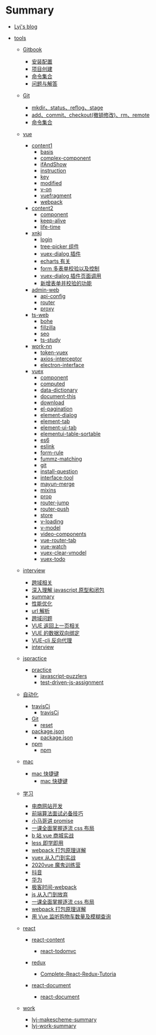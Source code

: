 # Summary

- [Lyj's blog](README.md)
  <!-- * [GitBook](chapter-1/README.md) -->
- [tools](tools/readme.md)

  - [Gitbook]()
    - [安装配置](tools/gitbook/install.md)
    - [项目创建](tools/gitbook/build.md)
    - [命令集合](tools/gitbook/command.md)
    - [问题与解答](tools/gitbook/issue.md)
  - [Git](tools/git/git.md)
    - [mkdir、status、reflog、stage](tools/git/install.md)
    - [add、commit、checkout(撤销修改)、rm、remote](tools/git/build.md)
    - [命令集合](tools/git/command.md)
  - [vue]()

    - [content1]()
      - [basis](tools/vue/content1/basis.md)
      - [complex-component](tools/vue/content1/complex-component.md)
      - [ifAndShow](tools/vue/content1/ifAndShow.md)
      - [instruction](tools/vue/content1/instruction.md)
      - [key](tools/vue/content1/key.md)
      - [modified](tools/vue/content1/modified.md)
      - [v-on](tools/vue/content1/v-on.md)
      - [vuefragment](tools/vue/content1/vuefragment.md)
      - [webpack](tools/vue/content1/webpack.md)
    - [content2]()
      - [component](tools/vue/content2/component.md)
      - [keep-alive](tools/vue/content2/keep-alive.md)
      - [life-time](tools/vue/content2/life-time.md)
    - [xnkj]()
      - [login](tools/vue/xnkj/login.md)
      - [tree-picker 组件](tools/vue/xnkj/tree-picker.md)
      - [vuex-dialog 插件](tools/vue/xnkj/dialog-vuex.md)
      - [echarts 有关](tools/vue/xnkj/echarts-tip.md)
      - [form 多表单校验以及控制](tools/vue/xnkj/edit.md)
      - [vuex-dialog 插件页面调用](tools/vue/xnkj/IndicatorIndex.md)
      - [新增表单并校验的功能](tools/vue/xnkj/tuleconfig.md)
    - [admin-web]()
      - [api-config](tools/vue/admin-web/api-config.md)
      - [router](tools/vue/admin-web/router.md)
      - [proxy](tools/vue/admin-web/proxy.md)
    - [ts-web]()
      - [bohe](tools/vue/ts-web/bohe.md)
      - [fillzilla](tools/vue/ts-web/fillzilla.md)
      - [seo](tools/vue/ts-web/seo.md)
      - [ts-study](tools/vue/ts-web/ts-study.md)
    - [work-nn]()
      - [token-vuex](tools/vue/work-nn/token-vuex.md)
      - [axios-interceptor](tools/vue/work-nn/axios-interceptor.md)
      - [electron-interface](tools/vue/work-nn/electron-interface.md)
    - [vuex]()
      - [component](tools/vue/vuex/component.md)
      - [computed](tools/vue/vuex/computed.md)
      - [data-dictionary](tools/vue/vuex/data-dictionary.md)
      - [document-this](tools/vue/vuex/document-this.md)
      - [download](tools/vue/vuex/download.md)
      - [el-pagination](tools/vue/vuex/el-pagination.md)
      - [element-dialog](tools/vue/vuex/element-dialog.md)
      - [element-tab](tools/vue/vuex/element-tab.md)
      - [element-ui-tab](tools/vue/vuex/element-ui-tab.md)
      - [elementui-table-sortable](tools/vue/vuex/elementui-table-sortable.md)
      - [es6](tools/vue/vuex/es6.md)
      - [eslink](tools/vue/vuex/eslink.md)
      - [form-rule](tools/vue/vuex/form-rule.md)
      - [fummz-matching](tools/vue/vuex/install-fummz-matching.md)
      - [git](tools/vue/vuex/git.md)
      - [install-question](tools/vue/vuex/install-question.md)
      - [interface-tool](tools/vue/vuex/interface-tool.md)
      - [mayun-merge](tools/vue/vuex/mayun-merge.md)
      - [mixins](tools/vue/vuex/mixins.md)
      - [prop](tools/vue/vuex/prop.md)
      - [router-jump](tools/vue/vuex/router-jump.md)
      - [router-push](tools/vue/vuex/router-push.md)
      - [store](tools/vue/vuex/store.md)
      - [v-loading](tools/vue/vuex/v-loading.md)
      - [v-model](tools/vue/vuex/v-model.md)
      - [video-components](tools/vue/vuex/video-components.md)
      - [vue-router-tab](tools/vue/vuex/vue-router-tab.md)
      - [vue-watch](tools/vue/vuex/vue-watch.md)
      - [vuex-clear-vmodel](tools/vue/vuex/vuex-clear-vmodel.md)
      - [vuex-todo](tools/vue/vuex/vuex-todo.md)

    <!-- * [travel]()
        * [changsha](tools/travel/ChangSha.md)
        * [xian](tools/travel/xian.md)      -->

  - [interview]()
    - [跨域相关](tools/interview/cross-domain/cross-domain.md)
    - [深入理解 javascript 原型和闭包](tools/interview/prototype-closure/prototype-closure.md)
    - [summary](tools/interview/how-to-introduce/introduce.md)
    - [性能优化](tools/interview/performance-optimization/performance-optimization.md)
    - [url 解析](tools/interview/url-parse/url-parse.md)
    - [跨域问题](tools/interview/same-origin-policy/same-origin-policy.md)
    - [VUE 返回上一页相关](tools/interview/vue-router-refresh/vue-router-refresh.md)
    - [VUE 的数据双向绑定](tools/interview/two-way-data-binding/two-way-data-binding.md)
    - [VUE-cli 反向代理](tools/interview/Reverse-Proxy/Reverse-Proxy.md)
    - [interview](tools/interview/how-to-introduce/introduce.md)
  - [jspractice]()
    - [practice]()
      - [javascript-puzzlers](tools/jspractice/practice/javascript-puzzlers/javascript-puzzlers.md)
      - [test-driven-js-assignment](tools/jspractice/practice/test-driven-js-assment/test-driven-js-assignment.md)
  - [自动化]()
    - [travisCi]()
      - [travisCi](tools/Wh-coder/travisCi/travisCi.md)
    - [Git]()
      - [reset](tools/Wh-coder/Git/reset.md)
    - [package.json]()
      - [package.json](tools/Wh-coder/package.json/package.json.md)
    - [npm]()
      - [npm](tools/Wh-coder/npm/npm.md)
  - [mac]()
    - [mac 快捷键]()
      - [mac 快捷键](tools/Wh-coder/mac/快捷键.md)
  - [学习]()
    - [电商网站开发](tools/course/电商网站开发.md)
    - [前端算法面试必备技巧](tools/course/前端算法面试必备技巧.md)
    - [小马哥讲 promise](tools/course/小马哥讲promise.md)
    - [一课全面掌握逐流 css 布局](tools/course/一课全面掌握逐流css布局.md)
    - [b 站 vue 商城实战](tools/course/b站vue商城实战.md)
    - [less 即学即用](tools/course/less即学即用.md)
    - [webpack 打包原理详解](tools/course/webpack打包原理详解.md)
    - [vuex 从入门到实战](tools/course/vuex从入门到实战.md)
    - [2020vue 魔鬼训练营](tools/course/2020vue魔鬼训练营.md)
    - [抖音](tools/course/抖音.md)
    - [华为](tools/course/华为.md)
    - [极客时间-webpack](tools/course/极客时间-webpack.md)
    - [js 从入门到放弃](tools/course/js从入门到放弃.md)
    - [一课全面掌握逐流 css 布局](tools/course/一课全面掌握逐流css布局.md)
    - [webpack 打包原理详解](tools/course/webpack打包原理详解.md)
    - [用 Vue 监听购物车数量及模糊查询](tools/course/用Vue监听购物车数量及模糊查询.md)
  - [react]()

    - [react-content]()
      - [react-todomvc](tools/react/react-content/)
    - [redux]()
      - [Complete-React-Redux-Tutoria](tools/react/redux/Complete-React-Redux-Tutoria.md)
    - [react-document]()

      - [react-document](tools/react/react-document/react-document.md)

  - [work]()
    - [lyj-makescheme-summary](tools/work/lyj-makescheme-summary.md)
    - [lyj-work-summary](tools/work/work-summary.md)
